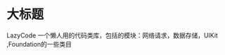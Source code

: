大标题  
===================================  
LazyCode 一个懒人用的代码类库，包括的模块：网络请求，数据存储，UIKit ,Foundation的一些类目

